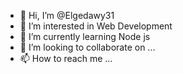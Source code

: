 - 👋 Hi, I’m @Elgedawy31
- 👀 I’m interested in Web Development
- 🌱 I’m currently learning Node js
- 💞️ I’m looking to collaborate on ...
- 📫 How to reach me ...

<!---
Elgedawy31/Elgedawy31 is a ✨ special ✨ repository because its `README.md` (this file) appears on your GitHub profile.
You can click the Preview link to take a look at your changes.
--->
